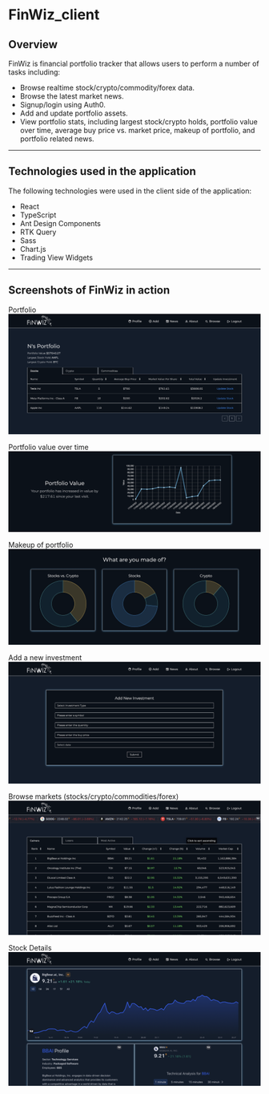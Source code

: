 # FinWiz_client

## Overview
FinWiz is financial portfolio tracker that allows users to perform a number of tasks including:

* Browse realtime stock/crypto/commodity/forex data.
* Browse the latest market news.
* Signup/login using Auth0.
* Add and update portfolio assets.
* View portfolio stats, including largest stock/crypto holds, portfolio value over time, average buy price vs. market price, makeup of portfolio, and portfolio related news.
---

## Technologies used in the application
The following technologies were used in the client side of the application:
* React
* TypeScript
* Ant Design Components
* RTK Query
* Sass
* Chart.js
* Trading View Widgets
---

## Screenshots of FinWiz in action
Portfolio
![portfolio.png](./readmeScreenshots/portfolio.png)

Portfolio value over time
![portfolio_over_time.png](./readmeScreenshots/portfolio_over_time.png)

Makeup of portfolio
![makeup_portfolio.png](./readmeScreenshots/makeup_portfolio.png)

Add a new investment
![add_asset.png](./readmeScreenshots/add_asset.png)

Browse markets (stocks/crypto/commodities/forex)
![browse_stock.png](./readmeScreenshots/browse_stock.png)

Stock Details
![details.png](./readmeScreenshots/details.png)
